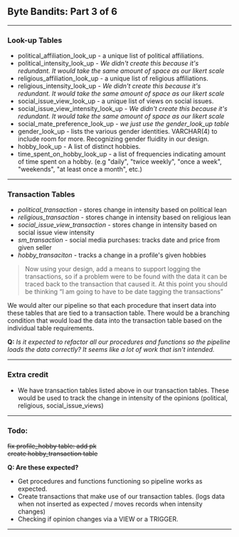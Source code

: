 ## Byte Bandits: Part 3 of 6
<hr></hr>

### Look-up Tables
 * political_affiliation_look_up - a unique list of political affiliations.
 * political_intensity_look_up - *We didn't create this because it's redundant. It would take the same amount of space as our likert scale*
 * religious_affiliation_look_up - a unique list of religious affiliations.
 * religious_intensity_look_up - *We didn't create this because it's redundant. It would take the same amount of space as our likert scale*
 * social_issue_view_look_up - a unique list of views on social issues.
 * social_issue_view_intensity_look_up - *We didn't create this because it's redundant. It would take the same amount of space as our likert scale*
 * social_mate_preference_look_up - *we just use the gender_look_up table*
 * gender_look_up - lists the various gender identities. VARCHAR(4) to include room for more. Recognizing gender fluidity in our design.
 * hobby_look_up - A list of distinct hobbies.
 * time_spent_on_hobby_look_up - a list of frequencies indicating amount of time spent on a hobby. (e.g  "daily", "twice weekly", "once a week", "weekends", "at least once a month", etc.)
<hr></hr>
 
### Transaction Tables

* *political_transaction* - stores change in intensity based on political lean
* *religious_transaction* - stores change in intensity based on religious lean
* *social_issue_view_transaction* - stores change in intensity based on social issue view intensity
* *sm_transaction* - social media purchases: tracks date and price from given seller
* *hobby_transaciton* - tracks a change in a profile's given hobbies

> Now using your design, add a means to support logging the transactions, so if a problem were to be found with the data it can be traced back to the transaction that caused it. At this point you should be thinking “I am going to have to be date tagging the transactions”

We would alter our pipeline so that each procedure that insert data into these tables that are tied to a transaction table. There would be a branching condition that would load the data into the transaction table based on the individual table requirements.

**Q:** *Is it expected to refactor all our procedures and functions so the pipeline loads the data correctly? It seems like a lot of work that isn't intended.*
<hr></hr>

### Extra credit

* We have transaction tables listed above in our transaction tables. These would be used to track the change in intensity of the opinions (political, religious, social_issue_views)

<hr></hr>

### Todo:
~~fix profile_hobby  table: add pk~~</br>
~~create hobby_transaction table~~</br>

**Q: Are these expected?**
* Get procedures and functions functioning so pipeline works as expected. 
* Create transactions that make use of our transaction tables. (logs data when not inserted as expected / moves records when intensity changes)
* Checking if opinion changes via a VIEW or a TRIGGER.
<hr></hr>



